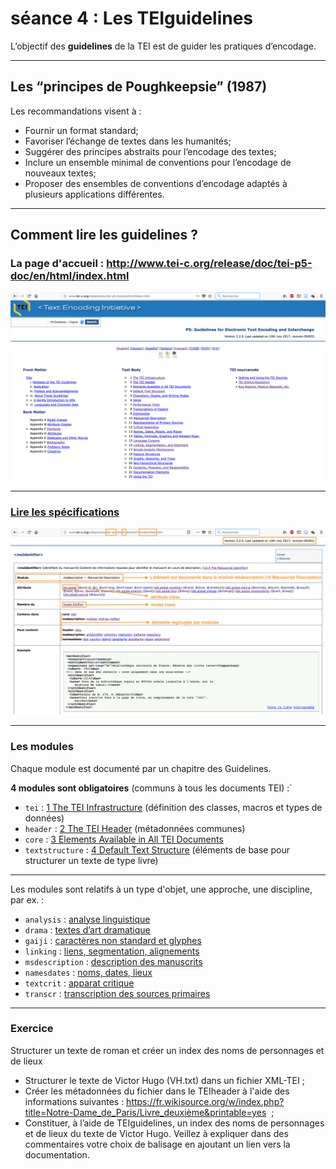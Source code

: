 # séance 4 : Les TEIguidelines

L’objectif des **guidelines** de la TEI est de guider les pratiques d’encodage.

---

## Les “principes de Poughkeepsie” (1987)


Les recommandations visent à :

  * Fournir un format standard;  
  * Favoriser l’échange de textes dans les humanités;
  * Suggérer des principes abstraits pour l’encodage des textes;
  * Inclure un ensemble minimal de conventions pour l’encodage de nouveaux textes;
  * Proposer des ensembles de conventions d’encodage adaptés à plusieurs applications différentes.

---

## Comment lire les **guidelines** ?

### La page d'accueil : <http://www.tei-c.org/release/doc/tei-p5-doc/en/html/index.html>

![](./img/guidelines_accueil.png)

---

### [Lire les spécifications](./img/guidelines_msIdentifier.png)

![](./img/guidelines_msIdentifier.png)

---
 
### Les modules

Chaque module est documenté par un chapitre des Guidelines.

**4 modules sont obligatoires** (communs à tous les documents TEI) :`

* `tei` : [1 The TEI Infrastructure](http://www.tei-c.org/release/doc/tei-p5-doc/fr/html/ST.html) (définition des classes, macros et types de données)
* `header` : [2 The TEI Header](http://www.tei-c.org/release/doc/tei-p5-doc/fr/html/HD.html) (métadonnées communes)
* `core` : [3 Elements Available in All TEI Documents](http://www.tei-c.org/release/doc/tei-p5-doc/fr/html/CO.html)
* `textstructure` : [4 Default Text Structure](http://www.tei-c.org/release/doc/tei-p5-doc/fr/html/DS.html) (éléments de base pour structurer un texte de type livre)

---

Les modules sont relatifs à un type d'objet, une approche, une discipline, par ex. :

* `analysis` : [analyse linguistique](http://www.tei-c.org/release/doc/tei-p5-doc/en/html/AI.html)
* `drama` : [textes d’art dramatique](http://www.tei-c.org/release/doc/tei-p5-doc/en/html/DR.html)
* `gaiji` : [caractères non standard et glyphes](http://www.tei-c.org/release/doc/tei-p5-doc/en/html/WD.html)
* `linking` : [liens, segmentation, alignements](http://www.tei-c.org/release/doc/tei-p5-doc/en/html/SA.html)
* `msdescription` : [description des manuscrits](http://www.tei-c.org/release/doc/tei-p5-doc/en/html/MS.html)
* `namesdates` : [noms, dates, lieux](http://www.tei-c.org/release/doc/tei-p5-doc/en/html/ND.html)
* `textcrit` : [apparat critique](http://www.tei-c.org/release/doc/tei-p5-doc/en/html/TC.html)
* `transcr` : [transcription des sources primaires](http://www.tei-c.org/release/doc/tei-p5-doc/en/html/PH.html)

---

### Exercice 

Structurer un texte de roman et créer un index des noms de personnages et de lieux

- Structurer le texte de Victor Hugo (VH.txt) dans un fichier XML-TEI ;
- Créer les métadonnées du fichier dans le TEIheader à l'aide des informations suivantes : https://fr.wikisource.org/w/index.php?title=Notre-Dame_de_Paris/Livre_deuxième&printable=yes  ;
- Constituer, à l’aide de TEIguidelines, un index des noms de personnages et de lieux du texte de Victor Hugo. Veillez à expliquer dans des commentaires votre choix de balisage en ajoutant un lien vers la documentation.


